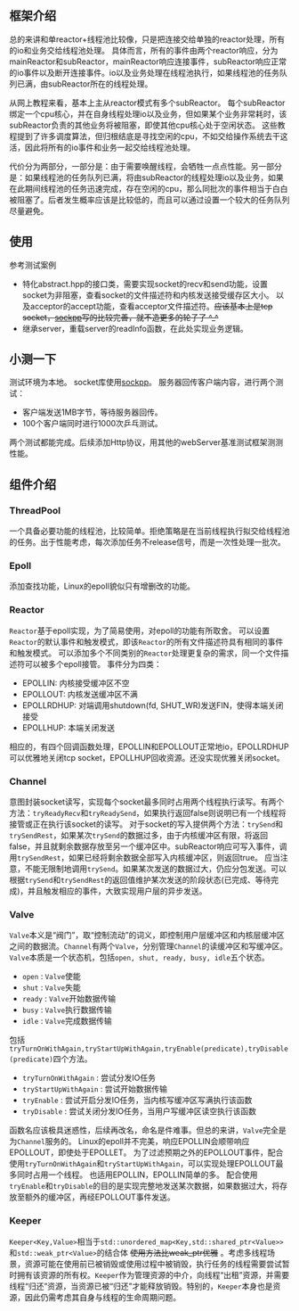 ## 框架介绍
总的来讲和单reactor+线程池比较像，只是把连接交给单独的reactor处理，所有的io和业务交给线程池处理。
具体而言，所有的事件由两个reactor响应，分为mainReactor和subReactor，mainReactor响应连接事件，subReactor响应正常的io事件以及断开连接事件。io以及业务处理在线程池执行，如果线程池的任务队列已满，由subReactor所在的线程处理。

从网上教程来看，基本上主从reactor模式有多个subReactor。
每个subReactor绑定一个cpu核心，并在自身线程处理io以及业务，但如果某个业务非常耗时，该subReactor负责的其他业务将被阻塞，即使其他cpu核心处于空闲状态。
这些教程提到了许多调度算法，但归根结底是寻找空闲的cpu，不如交给操作系统去干这活，因此将所有的io事件和业务一起交给线程池处理。

代价分为两部分，一部分是：由于需要唤醒线程，会牺牲一点点性能。另一部分是：如果线程池的任务队列已满，将由subReactor的线程处理io以及业务，如果在此期间线程池的任务迅速完成，存在空闲的cpu，那么同批次的事件相当于白白被阻塞了。后者发生概率应该是比较低的，而且可以通过设置一个较大的任务队列尽量避免。

## 使用
参考测试案例

- 特化abstract.hpp的接口类，需要实现socket的recv和send功能，设置socket为非阻塞，查看socket的文件描述符和内核发送接受缓存区大小。
以及acceptor的accept功能，查看acceptor文件描述符。<strike>应该基本上是tcp socket，[sockpp](https://github.com/fpagliughi/sockpp.git)写的比较完善，就不造更多的轮子了 ^_^ </strike>
- 继承server，重载server的readInfo函数，在此处实现业务逻辑。

## 小测一下
测试环境为本地。
socket库使用[sockpp](https://github.com/fpagliughi/sockpp.git)。
服务器回传客户端内容，进行两个测试：

- 客户端发送1MB字节，等待服务器回传。
- 100个客户端同时进行1000次乒乓测试。

两个测试都能完成。后续添加Http协议，用其他的webServer基准测试框架测测性能。

## 组件介绍
### ThreadPool
一个具备必要功能的线程池，比较简单。拒绝策略是在当前线程执行拟交给线程池的任务。出于性能考虑，每次添加任务不release信号，而是一次性处理一批次。

### Epoll
添加查找功能，Linux的epoll貌似只有增删改的功能。

### Reactor
`Reactor`基于epoll实现，为了简易使用，对epoll的功能有所取舍。
可以设置`Reactor`的默认事件和触发模式，即该`Reactor`的所有文件描述符具有相同的事件和触发模式。
可以添加多个不同类别的`Reactor`处理更复杂的需求，同一个文件描述符可以被多个epoll接管。
事件分为四类：

- EPOLLIN: 内核接受缓冲区不空
- EPOLLOUT: 内核发送缓冲区不满
- EPOLLRDHUP: 对端调用shutdown(fd, SHUT_WR)发送FIN，使得本端关闭接受
- EPOLLHUP: 本端关闭发送

相应的，有四个回调函数处理，EPOLLIN和EPOLLOUT正常地io，EPOLLRDHUP可以优雅地关闭tcp socket，EPOLLHUP回收资源。还没实现优雅关闭socket。

### Channel
意图封装socket读写，实现每个socket最多同时占用两个线程执行读写。有两个方法：`tryReadyRecv`和`tryReadySend`，如果执行返回false则说明已有一个线程将接管或正在执行该socket的读写。
对于socket的写入提供两个方法：`trySend`和`trySendRest`，如果某次`trySend`的数据过多，由于内核缓冲区有限，将返回false，并且就剩余数据存放至另一个缓冲区中。subReactor响应可写入事件，调用`trySendRest`，如果已经将剩余数据全部写入内核缓冲区，则返回true。
应当注意，不能无限制地调用`trySend`。如果某次发送的数据过大，仍应分包发送。可以根据`trySend`和`trySendRest`的返回值维护某次发送的阶段状态(已完成、等待完成)，并且触发相应的事件，大致实现用户层的异步发送。

### Valve
`Valve`本义是“阀门”，取“控制流动”的词义，即控制用户层缓冲区和内核层缓冲区之间的数据流。`Channel`有两个`Valve`，分别管理`Channel`的读缓冲区和写缓冲区。`Valve`本质是一个状态机，包括`open, shut, ready, busy, idle`五个状态。

- `open` : `Valve`使能
- `shut` : `Valve`失能
- `ready` : `Valve`开始数据传输
- `busy` : `Valve`执行数据传输
- `idle` : `Valve`完成数据传输

包括`tryTurnOnWithAgain,tryStartUpWithAgain,tryEnable(predicate),tryDisable(predicate)`四个方法。

- `tryTurnOnWithAgain` : 尝试分发IO任务
- `tryStartUpWithAgain` : 尝试开始数据传输
- `tryEnable` : 尝试开启分发IO任务，当内核写缓冲区写满执行该函数
- `tryDisable` : 尝试关闭分发IO任务，当用户写缓冲区读空执行该函数

函数名应该极具迷惑性，后续再改名，命名是件难事。但总的来讲，`Valve`完全是为`Channel`服务的。
Linux的epoll并不完美，响应EPOLLIN会顺带响应EPOLLOUT，即使处于EPOLLET。
为了过滤预期之外的EPOLLOUT事件，配合使用`tryTurnOnWithAgain`和`tryStartUpWithAgain`，可以实现处理EPOLLOUT最多同时占用一个线程。
也适用EPOLLIN，EPOLLIN简单的多。
配合使用`tryEnable`和`tryDisable`的目的是实现完整地发送某次数据，如果数据过大，将存放至额外的缓冲区，再经EPOLLOUT事件发送。

### Keeper
`Keeper<Key,Value>`相当于`std::unordered_map<Key,std::shared_ptr<Value>>`和`std::weak_ptr<Value>`的结合体 <strike>使用方法比weak_ptr优雅</strike> 。考虑多线程场景，资源可能在使用前已被销毁或使用过程中被销毁，执行任务的线程需要尝试暂时拥有该资源的所有权。`Keeper`作为管理资源的中介，向线程“出租”资源，并需要线程“归还”资源，当资源已被“归还”才能释放销毁。特别的，`Keeper`本身也是资源，因此仍需考虑其自身与线程的生命周期问题。
